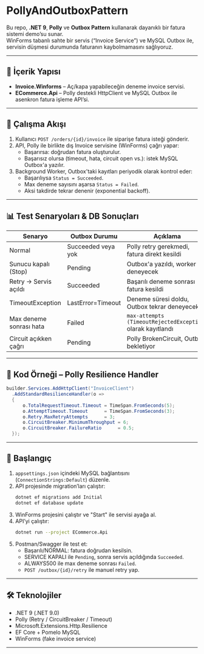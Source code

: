 # PollyAndOutboxPattern

Bu repo, **.NET 9**, **Polly** ve **Outbox Pattern** kullanarak dayanıklı bir fatura sistemi demo’su sunar.  
WinForms tabanlı sahte bir servis (“Invoice Service”) ve MySQL Outbox ile, servisin düşmesi durumunda faturanın kaybolmamasını sağlıyoruz.

---

## 📂 İçerik Yapısı

- **Invoice.Winforms** – Aç/kapa yapabileceğin deneme invoice servisi.  
- **ECommerce.Api** – Polly destekli HttpClient ve MySQL Outbox ile asenkron fatura işleme API’si.

---

## 🔄 Çalışma Akışı

1. Kullanıcı `POST /orders/{id}/invoice` ile siparişe fatura isteği gönderir.  
2. API, Polly ile birlikte dış Invoice servisine (WinForms) çağrı yapar:
   - Başarırsa: doğrudan fatura oluşturulur.  
   - Başarısız olursa (timeout, hata, circuit open vs.): istek MySQL Outbox'a yazılır.  
3. Background Worker, Outbox'taki kayıtları periyodik olarak kontrol eder:
   - Başarılıysa `Status = Succeeded`.  
   - Max deneme sayısını aşarsa `Status = Failed`.  
   - Aksi takdirde tekrar denenir (exponential backoff).

---

## 📊 Test Senaryoları & DB Sonuçları

| Senaryo                   | Outbox Durumu     | Açıklama                                 |
|---------------------------|-------------------|-------------------------------------------|
| Normal                    | Succeeded veya yok| Polly retry gerekmedi, fatura direkt kesildi |
| Sunucu kapalı (Stop)      | Pending           | Outbox'a yazıldı, worker deneyecek         |
| Retry → Servis açıldı     | Succeeded         | Başarılı deneme sonrası fatura kesildi     |
| TimeoutException          | LastError=Timeout | Deneme süresi doldu, Outbox tekrar deneyecek |
| Max deneme sonrası hata   | Failed            | `max-attempts (TimeoutRejectedException)` olarak kayıtlandı |
| Circuit açıkken çağrı     | Pending           | Polly BrokenCircuit, Outbox bekletiyor      |

---

## 📝 Kod Örneği – Polly Resilience Handler

```csharp
builder.Services.AddHttpClient("InvoiceClient")
  .AddStandardResilienceHandler(o =>
  {
      o.TotalRequestTimeout.Timeout = TimeSpan.FromSeconds(5);
      o.AttemptTimeout.Timeout      = TimeSpan.FromSeconds(3);
      o.Retry.MaxRetryAttempts      = 3;
      o.CircuitBreaker.MinimumThroughput = 6;
      o.CircuitBreaker.FailureRatio      = 0.5;
  });
```

---

## 🚀 Başlangıç

1. `appsettings.json` içindeki MySQL bağlantısını (`ConnectionStrings:Default`) düzenle.  
2. API projesinde migration’ları çalıştır:
   ```bash
   dotnet ef migrations add Initial
   dotnet ef database update
   ```
3. WinForms projesini çalıştır ve "Start" ile servisi ayağa al.  
4. API’yi çalıştır: 
   ```bash
   dotnet run --project ECommerce.Api
   ```
5. Postman/Swagger ile test et:
   - Başarılı/NORMAL: fatura doğrudan kesilsin.  
   - SERVICE KAPALI ile `Pending`, sonra servis açıldığında `Succeeded`.  
   - ALWAYS500 ile max deneme sonrası `Failed`.  
   - `POST /outbox/{id}/retry` ile manuel retry yap.

---

## 🛠 Teknolojiler

- .NET 9 (.NET 9.0)  
- Polly (Retry / CircuitBreaker / Timeout)  
- Microsoft.Extensions.Http.Resilience  
- EF Core + Pomelo MySQL  
- WinForms (fake invoice service)

---
